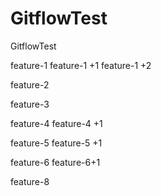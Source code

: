 # GitflowTest
GitflowTest

feature-1
feature-1 +1
feature-1 +2

feature-2

feature-3

feature-4
feature-4 +1

feature-5
feature-5 +1


feature-6
feature-6+1

feature-8

